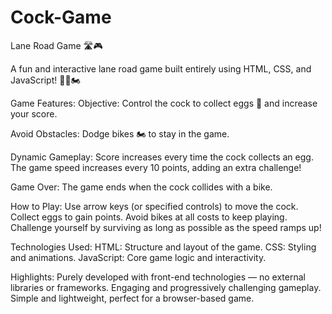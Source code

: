 # Cock-Game
Lane Road Game 🛣️🎮

A fun and interactive lane road game built entirely using HTML, CSS, and JavaScript! 🐔🥚🏍️

Game Features:
Objective: Control the cock to collect eggs 🥚 and increase your score.

Avoid Obstacles: Dodge bikes 🏍️ to stay in the game.

Dynamic Gameplay:
Score increases every time the cock collects an egg.
The game speed increases every 10 points, adding an extra challenge!

Game Over: The game ends when the cock collides with a bike.

How to Play:
Use arrow keys (or specified controls) to move the cock.
Collect eggs to gain points.
Avoid bikes at all costs to keep playing.
Challenge yourself by surviving as long as possible as the speed ramps up!

Technologies Used:
HTML: Structure and layout of the game.
CSS: Styling and animations.
JavaScript: Core game logic and interactivity.

Highlights:
Purely developed with front-end technologies — no external libraries or frameworks.
Engaging and progressively challenging gameplay.
Simple and lightweight, perfect for a browser-based game.
